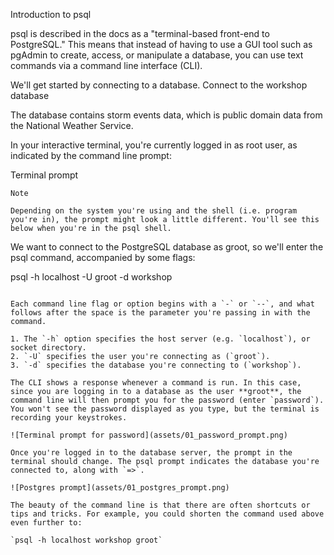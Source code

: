 Introduction to psql

psql is described in the docs as a "terminal-based front-end to PostgreSQL." This means that instead of having to use a GUI tool such as pgAdmin to create, access, or manipulate a database, you can use text commands via a command line interface (CLI).

We'll get started by connecting to a database.
Connect to the workshop database

The database contains storm events data, which is public domain data from the National Weather Service.

In your interactive terminal, you're currently logged in as root user, as indicated by the command line prompt:

Terminal prompt

    Note

    Depending on the system you're using and the shell (i.e. program you're in), the prompt might look a little different. You'll see this below when you're in the psql shell.

We want to connect to the PostgreSQL database as groot, so we'll enter the psql command, accompanied by some flags:

psql -h localhost -U groot -d workshop
```{{execute}}

Each command line flag or option begins with a `-` or `--`, and what follows after the space is the parameter you're passing in with the command.

1. The `-h` option specifies the host server (e.g. `localhost`), or socket directory.
2. `-U` specifies the user you're connecting as (`groot`).
3. `-d` specifies the database you're connecting to (`workshop`).

The CLI shows a response whenever a command is run. In this case, since you are logging in to a database as the user **groot**, the command line will then prompt you for the password (enter `password`). You won't see the password displayed as you type, but the terminal is recording your keystrokes.

![Terminal prompt for password](assets/01_password_prompt.png)

Once you're logged in to the database server, the prompt in the terminal should change. The psql prompt indicates the database you're connected to, along with `=>`.

![Postgres prompt](assets/01_postgres_prompt.png)

The beauty of the command line is that there are often shortcuts or tips and tricks. For example, you could shorten the command used above even further to:

`psql -h localhost workshop groot`
